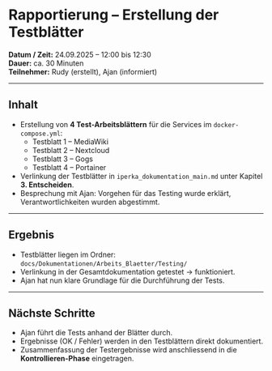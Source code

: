 # Rapportierung – Erstellung der Testblätter

**Datum / Zeit:** 24.09.2025 – 12:00 bis 12:30  
**Dauer:** ca. 30 Minuten  
**Teilnehmer:** Rudy (erstellt), Ajan (informiert)

---

## Inhalt
- Erstellung von **4 Test-Arbeitsblättern** für die Services im `docker-compose.yml`:
    - Testblatt 1 – MediaWiki
    - Testblatt 2 – Nextcloud
    - Testblatt 3 – Gogs
    - Testblatt 4 – Portainer
- Verlinkung der Testblätter in `iperka_dokumentation_main.md` unter Kapitel **3. Entscheiden**.
- Besprechung mit Ajan: Vorgehen für das Testing wurde erklärt, Verantwortlichkeiten wurden abgestimmt.

---

## Ergebnis
- Testblätter liegen im Ordner:  
  `docs/Dokumentationen/Arbeits_Blaetter/Testing/`
- Verlinkung in der Gesamtdokumentation getestet → funktioniert.
- Ajan hat nun klare Grundlage für die Durchführung der Tests.

---

## Nächste Schritte
- Ajan führt die Tests anhand der Blätter durch.
- Ergebnisse (OK / Fehler) werden in den Testblättern direkt dokumentiert.
- Zusammenfassung der Testergebnisse wird anschliessend in die **Kontrollieren-Phase** eingetragen.  